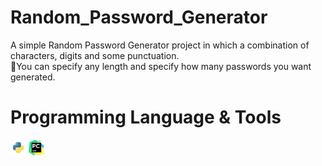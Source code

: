# Random_Password_Generator
A simple Random Password Generator project in which a combination of characters, digits and some punctuation. <br>
📍You can specify any length and specify how many passwords you want generated.

# Programming Language & Tools
[<code><img height="25" src="https://github.com/github/explore/blob/main/topics/python/python.png"></code>](https://www.python.org/)
[<code><img height="25" src="https://github.com/github/explore/blob/main/topics/pycharm/pycharm.png"></code>](https://www.jetbrains.com/pycharm/)
